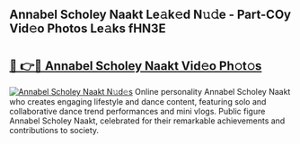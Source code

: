 ## Annabel Scholey Naakt Le𝚊k𝚎d N𝚞𝚍e - Part-COy Vid𝚎o Photos Le𝚊ks fHN3E

# <h2><a href="http://fb5fpup.evod.top/?m=Annabel+Scholey+Naakt">🔗 👉🔴 Annabel Scholey Naakt Vid𝚎o Ph𝚘t𝚘s</a></h2>

[![Annabel Scholey Naakt N𝚞d𝚎s](https://i.imgur.com/8V9OHl7.gif)](http://fb5fpup.evod.top/?m=Annabel+Scholey+Naakt)
Online personality Annabel Scholey Naakt who creates engaging lifestyle and dance content, featuring solo and collaborative dance trend performances and mini vlogs. Public figure Annabel Scholey Naakt, celebrated for their remarkable achievements and contributions to society. 
